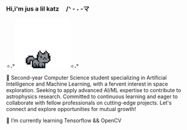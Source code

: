 ### Hi,i'm jus a lil katz ㅤ/ᐠ - ˕ -マ

 ✧˖°<img src="https://github.com/Shireenaliza/Shireenaliza/blob/main/pixel-cat.gif" width="150px">✧˖° 

🚀 Second-year Computer Science student specializing in Artificial Intelligence and Machine Learning, with a fervent interest in space exploration. 
Seeking to apply advanced AI/ML expertise to contribute to astrophysics research. 
Committed to continuous learning and eager to collaborate with fellow professionals on cutting-edge projects.
Let's connect and explore opportunities for mutual growth! 

 
 🌱 I’m currently learning Tensorflow && OpenCV 
<!--
**Shireenaliza/Shireenaliza** is a ✨ _special_ ✨ repository because its `README.md` (this file) appears on your GitHub profile.

Here are some ideas to get you started:

- 🔭 I’m currently working on ...
- 🌱 I’m currently learning ...
- 👯 I’m looking to collaborate on ...
- 🤔 I’m looking for help with ...
- 💬 Ask me about ...
- 📫 How to reach me: ...
- 😄 Pronouns: ...
- ⚡ Fun fact: ...
-->
